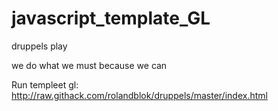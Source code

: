 # javascript_template_GL

druppels play

we do what we must because we can

Run templeet gl:  http://raw.githack.com/rolandblok/druppels/master/index.html
